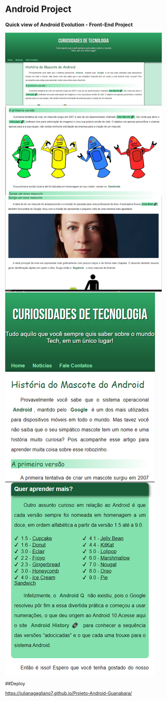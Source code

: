 # Android Project 
### Quick view of Android Evolution - Front-End Project 

<img src="img - done/android project - 1.png">
<img src="img - done/android project - 2.png">
<img src="img - done/android project - 3.png">
<img src="img - done/android project - 4.png">
<img src="img - done/android project - 5.png">

##Deploy 

https://julianagagliano7.github.io/Projeto-Android-Guanabara/

